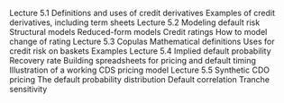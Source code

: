 Lecture 5.1
Definitions and uses of credit derivatives
Examples of credit derivatives, including term sheets
Lecture 5.2
Modeling default risk
Structural models
Reduced-form models
Credit ratings
How to model change of rating
Lecture 5.3
Copulas
Mathematical definitions
Uses for credit risk on baskets
Examples
Lecture 5.4
Implied default probability
Recovery rate
Building spreadsheets for pricing and default timing
Illustration of a working CDS pricing model
Lecture 5.5
Synthetic CDO pricing
The default probability distribution
Default correlation
Tranche sensitivity
